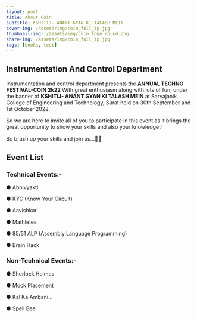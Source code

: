 ```yaml
---
layout: post
title: About Coin
subtitle: KSHITIJ- ANANT GYAN KI TALASH MEIN
cover-img: /assets/img/coin_full_tp.jpg
thumbnail-img: /assets/img/coin_logo_round.png
share-img: /assets/img/coin_full_tp.jpg
tags: [books, test]
---
```


## Instrumentation And Control Department 

Instrumentation and control department presents the **ANNUAL TECHNO FESTIVAL-COIN 2k22** With great enthusiasm along with lots of fun, under the banner of  **KSHITIJ- ANANT GYAN KI TALASH MEIN** at Sarvajanik College of Engineering and Technology, Surat held on 30th September and 1st October 2022.


So we are here to invite all of you to participate in this event as it brings the great opportunity to show your skills and also your knowledge💡

So brush up your skills and join us...🤩💃

## Event List
### **Technical Events:-**

● Abhivyakti

● KYC (Know Your Circuit)

● Aavishkar

● Mathletes

● 85/51 ALP (Assembly Language Programming)

● Brain Hack
      
### **Non-Technical Events:-**

● Sherlock Holmes 

● Mock Placement

● Kal Ka Ambani...

● Spell Bee

